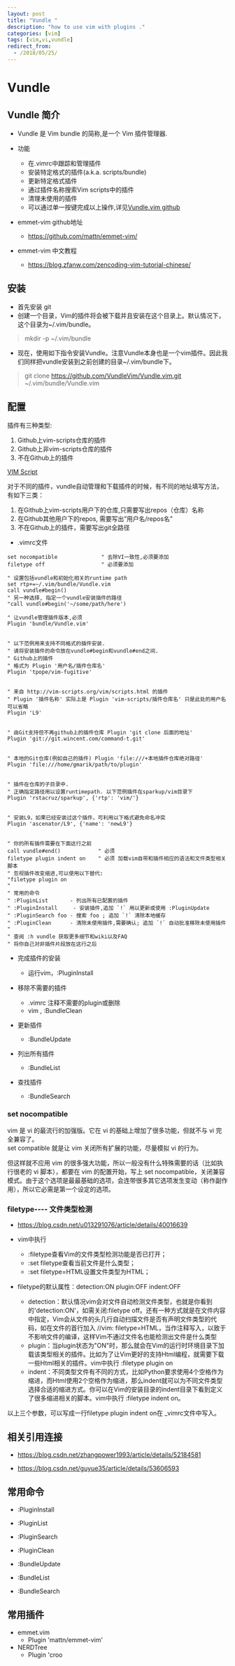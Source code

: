 ```yaml
---
layout: post
title: "Vundle "
description: "how to use vim with plugins ."
categories: [vim]
tags: [vim,vi,vundle]
redirect_from:
  - /2018/05/25/
---
```

# Vundle
## Vundle 简介
* Vundle 是 Vim bundle 的简称,是一个 Vim 插件管理器. 

* 功能
    * 在.vimrc中跟踪和管理插件
    * 安装特定格式的插件(a.k.a. scripts/bundle)
    * 更新特定格式插件
    * 通过插件名称搜索Vim scripts中的插件
    * 清理未使用的插件
    * 可以通过单一按键完成以上操作,详见<a href="https://github.com/VundleVim/Vundle.vim/blob/v0.10.2/doc/vundle.txt#L319-L360">Vundle.vim github</a>

* emmet-vim github地址
    * https://github.com/mattn/emmet-vim/

* emmet-vim 中文教程
    * https://blog.zfanw.com/zencoding-vim-tutorial-chinese/

## 安装
* 首先安装 git
* 创建一个目录，Vim的插件将会被下载并且安装在这个目录上。默认情况下，这个目录为~/.vim/bundle。
>  mkdir -p ~/.vim/bundle

* 现在，使用如下指令安装Vundle。注意Vundle本身也是一个vim插件。因此我们同样把vundle安装到之前创建的目录~/.vim/bundle下。
> git clone https://github.com/VundleVim/Vundle.vim.git  ~/.vim/bundle/Vundle.vim

## 配置
插件有三种类型: 
1. Github上vim-scripts仓库的插件 
1. Github上非vim-scripts仓库的插件 
1. 不在Github上的插件 

<a href="http://vim-scripts.org/">VIM Script</a>

对于不同的插件，vundle自动管理和下载插件的时候，有不同的地址填写方法，有如下三类： 
1. 在Github上vim-scripts用户下的仓库,只需要写出repos（仓库）名称 
1. 在Github其他用户下的repos, 需要写出”用户名/repos名” 
1. 不在Github上的插件，需要写出git全路径

* .vimrc文件

```
set nocompatible              " 去除VI一致性,必须要添加
filetype off                  " 必须要添加

" 设置包括vundle和初始化相关的runtime path
set rtp+=~/.vim/bundle/Vundle.vim
call vundle#begin()
" 另一种选择, 指定一个vundle安装插件的路径
"call vundle#begin('~/some/path/here')

" 让vundle管理插件版本,必须
Plugin 'bundle/Vundle.vim'


" 以下范例用来支持不同格式的插件安装.
" 请将安装插件的命令放在vundle#begin和vundle#end之间.
" Github上的插件
" 格式为 Plugin '用户名/插件仓库名'
Plugin 'tpope/vim-fugitive'


" 来自 http://vim-scripts.org/vim/scripts.html 的插件
" Plugin '插件名称' 实际上是 Plugin 'vim-scripts/插件仓库名' 只是此处的用户名可以省略
Plugin 'L9'


" 由Git支持但不再github上的插件仓库 Plugin 'git clone 后面的地址'
Plugin 'git://git.wincent.com/command-t.git'


" 本地的Git仓库(例如自己的插件) Plugin 'file:///+本地插件仓库绝对路径'
Plugin 'file:///home/gmarik/path/to/plugin'


" 插件在仓库的子目录中.
" 正确指定路径用以设置runtimepath. 以下范例插件在sparkup/vim目录下
Plugin 'rstacruz/sparkup', {'rtp': 'vim/'}


" 安装L9，如果已经安装过这个插件，可利用以下格式避免命名冲突
Plugin 'ascenator/L9', {'name': 'newL9'}


" 你的所有插件需要在下面这行之前
call vundle#end()            " 必须
filetype plugin indent on    " 必须 加载vim自带和插件相应的语法和文件类型相关脚本
" 忽视插件改变缩进,可以使用以下替代:
"filetype plugin on
"
" 常用的命令
" :PluginList       - 列出所有已配置的插件
" :PluginInstall     - 安装插件,追加 `!` 用以更新或使用 :PluginUpdate
" :PluginSearch foo - 搜索 foo ; 追加 `!` 清除本地缓存
" :PluginClean      - 清除未使用插件,需要确认; 追加 `!` 自动批准移除未使用插件
"
" 查阅 :h vundle 获取更多细节和wiki以及FAQ
" 将你自己对非插件片段放在这行之后
```

* 完成插件的安装
    * 运行vim，:PluginInstall   

* 移除不需要的插件
    * .vimrc 注释不需要的plugin或删除
    * vim , :BundleClean
* 更新插件
    * :BundleUpdate
* 列出所有插件
    * :BundleList
* 查找插件
    * :BundleSearch

### set nocompatible
vim 是 vi 的最流行的加强版。它在 vi 的基础上增加了很多功能，但就不与 vi 完全兼容了。   
set compatible 就是让 vim 关闭所有扩展的功能，尽量模拟 vi 的行为。

但这样就不应用 vim 的很多强大功能，所以一般没有什么特殊需要的话（比如执行很老的 vi 脚本），都要在 vim 的配置开始，写上 set nocompatible，关闭兼容模式。由于这个选项是最最基础的选项，会连带很多其它选项发生变动（称作副作用），所以它必需是第一个设定的选项。

### filetype---- 文件类型检测
* https://blog.csdn.net/u013291076/article/details/40016639

* vim中执行
    * :filetype查看Vim的文件类型检测功能是否已打开；
    * :set filetype查看当前文件是什么类型；
    * :set filetype=HTML设置文件类型为HTML；

* filetype的默认属性：detection:ON plugin:OFF indent:OFF

    * detection：默认情况vim会对文件自动检测文件类型，也就是你看到的'detection:ON'，如需关闭:filetype off。还有一种方式就是在文件内容中指定，Vim会从文件的头几行自动扫描文件是否有声明文件类型的代码，如在文件的首行加入 //vim: filetype=HTML，当作注释写入，以致于不影响文件的编译，这样Vim不通过文件名也能检测出文件是什么类型
    * plugin：当plugin状态为"ON"时，那么就会在Vim的运行时环境目录下加载该类型相关的插件。比如为了让Vim更好的支持Html编程，就需要下载一些Html相关的插件。vim中执行 :filetype plugin on
    * indent：不同类型文件有不同的方式，比如Python要求使用4个空格作为缩进，而Html使用2个空格作为缩进，那么indent就可以为不同文件类型选择合适的缩进方式。你可以在Vim的安装目录的indent目录下看到定义了很多缩进相关的脚本。vim中执行 :filetype indent on。

以上三个参数，可以写成一行filetype plugin indent on在 \_vimrc文件中写入。

## 相关引用连接
* https://blog.csdn.net/zhangpower1993/article/details/52184581

* https://blog.csdn.net/guyue35/article/details/53606593

## 常用命令
* :PluginInstall
* :PluginList
* :PluginSearch
* :PluginClean

* :BundleUpdate
* :BundleList
* :BundleSearch


## 常用插件
* emmet.vim
    * Plugin 'mattn/emmet-vim'
* NERDTree
    * Plugin 'croo



